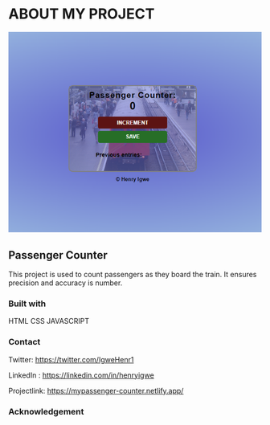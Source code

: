 # ABOUT MY PROJECT

![](./screenshot.png)

## Passenger Counter
This project is used to count passengers as they board the train. It ensures precision and accuracy is number.


### Built with

HTML
CSS
JAVASCRIPT

### Contact
Twitter: https://twitter.com/IgweHenr1

LinkedIn : https://linkedin.com/in/henryigwe

Projectlink: https://mypassenger-counter.netlify.app/


### Acknowledgement 
